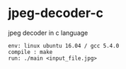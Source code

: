# jpeg-decoder-c
jpeg decoder in c language
```
env: linux ubuntu 16.04 / gcc 5.4.0
compile : make
run: ./main <input_file.jpg>
```
